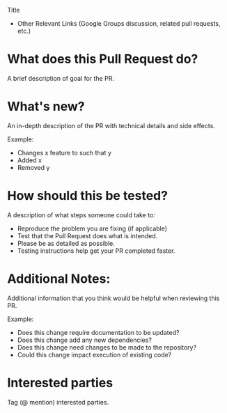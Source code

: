 Title

* Other Relevant Links (Google Groups discussion, related pull requests, etc.)

# What does this Pull Request do?

A brief description of goal for the PR.

# What's new?
An in-depth description of the PR with technical details and side effects.

Example:
* Changes x feature to such that y
* Added x
* Removed y

# How should this be tested?

A description of what steps someone could take to:
* Reproduce the problem you are fixing (if applicable)
* Test that the Pull Request does what is intended.
* Please be as detailed as possible.
* Testing instructions help get your PR completed faster.


# Additional Notes:
Additional information that you think would be helpful when reviewing this PR.

Example:
* Does this change require documentation to be updated?
* Does this change add any new dependencies?
* Does this change need changes to be made to the repository?
* Could this change impact execution of existing code?

# Interested parties
Tag (@ mention) interested parties.

